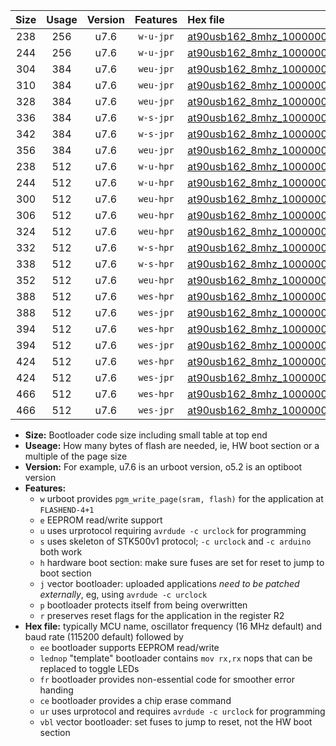 |Size|Usage|Version|Features|Hex file|
|:-:|:-:|:-:|:-:|:--|
|238|256|u7.6|`w-u-jpr`|[at90usb162_8mhz_1000000bps_ur_vbl.hex](https://raw.githubusercontent.com/stefanrueger/urboot/main/at90usb162_8mhz_1000000bps_ur_vbl.hex)|
|244|256|u7.6|`w-u-jpr`|[at90usb162_8mhz_1000000bps_lednop_ur_vbl.hex](https://raw.githubusercontent.com/stefanrueger/urboot/main/at90usb162_8mhz_1000000bps_lednop_ur_vbl.hex)|
|304|384|u7.6|`weu-jpr`|[at90usb162_8mhz_1000000bps_ee_ur_vbl.hex](https://raw.githubusercontent.com/stefanrueger/urboot/main/at90usb162_8mhz_1000000bps_ee_ur_vbl.hex)|
|310|384|u7.6|`weu-jpr`|[at90usb162_8mhz_1000000bps_ee_lednop_ur_vbl.hex](https://raw.githubusercontent.com/stefanrueger/urboot/main/at90usb162_8mhz_1000000bps_ee_lednop_ur_vbl.hex)|
|328|384|u7.6|`weu-jpr`|[at90usb162_8mhz_1000000bps_ee_lednop_fr_ur_vbl.hex](https://raw.githubusercontent.com/stefanrueger/urboot/main/at90usb162_8mhz_1000000bps_ee_lednop_fr_ur_vbl.hex)|
|336|384|u7.6|`w-s-jpr`|[at90usb162_8mhz_1000000bps_vbl.hex](https://raw.githubusercontent.com/stefanrueger/urboot/main/at90usb162_8mhz_1000000bps_vbl.hex)|
|342|384|u7.6|`w-s-jpr`|[at90usb162_8mhz_1000000bps_lednop_vbl.hex](https://raw.githubusercontent.com/stefanrueger/urboot/main/at90usb162_8mhz_1000000bps_lednop_vbl.hex)|
|356|384|u7.6|`weu-jpr`|[at90usb162_8mhz_1000000bps_ee_lednop_fr_ce_ur_vbl.hex](https://raw.githubusercontent.com/stefanrueger/urboot/main/at90usb162_8mhz_1000000bps_ee_lednop_fr_ce_ur_vbl.hex)|
|238|512|u7.6|`w-u-hpr`|[at90usb162_8mhz_1000000bps_ur.hex](https://raw.githubusercontent.com/stefanrueger/urboot/main/at90usb162_8mhz_1000000bps_ur.hex)|
|244|512|u7.6|`w-u-hpr`|[at90usb162_8mhz_1000000bps_lednop_ur.hex](https://raw.githubusercontent.com/stefanrueger/urboot/main/at90usb162_8mhz_1000000bps_lednop_ur.hex)|
|300|512|u7.6|`weu-hpr`|[at90usb162_8mhz_1000000bps_ee_ur.hex](https://raw.githubusercontent.com/stefanrueger/urboot/main/at90usb162_8mhz_1000000bps_ee_ur.hex)|
|306|512|u7.6|`weu-hpr`|[at90usb162_8mhz_1000000bps_ee_lednop_ur.hex](https://raw.githubusercontent.com/stefanrueger/urboot/main/at90usb162_8mhz_1000000bps_ee_lednop_ur.hex)|
|324|512|u7.6|`weu-hpr`|[at90usb162_8mhz_1000000bps_ee_lednop_fr_ur.hex](https://raw.githubusercontent.com/stefanrueger/urboot/main/at90usb162_8mhz_1000000bps_ee_lednop_fr_ur.hex)|
|332|512|u7.6|`w-s-hpr`|[at90usb162_8mhz_1000000bps.hex](https://raw.githubusercontent.com/stefanrueger/urboot/main/at90usb162_8mhz_1000000bps.hex)|
|338|512|u7.6|`w-s-hpr`|[at90usb162_8mhz_1000000bps_lednop.hex](https://raw.githubusercontent.com/stefanrueger/urboot/main/at90usb162_8mhz_1000000bps_lednop.hex)|
|352|512|u7.6|`weu-hpr`|[at90usb162_8mhz_1000000bps_ee_lednop_fr_ce_ur.hex](https://raw.githubusercontent.com/stefanrueger/urboot/main/at90usb162_8mhz_1000000bps_ee_lednop_fr_ce_ur.hex)|
|388|512|u7.6|`wes-hpr`|[at90usb162_8mhz_1000000bps_ee.hex](https://raw.githubusercontent.com/stefanrueger/urboot/main/at90usb162_8mhz_1000000bps_ee.hex)|
|388|512|u7.6|`wes-jpr`|[at90usb162_8mhz_1000000bps_ee_vbl.hex](https://raw.githubusercontent.com/stefanrueger/urboot/main/at90usb162_8mhz_1000000bps_ee_vbl.hex)|
|394|512|u7.6|`wes-hpr`|[at90usb162_8mhz_1000000bps_ee_lednop.hex](https://raw.githubusercontent.com/stefanrueger/urboot/main/at90usb162_8mhz_1000000bps_ee_lednop.hex)|
|394|512|u7.6|`wes-jpr`|[at90usb162_8mhz_1000000bps_ee_lednop_vbl.hex](https://raw.githubusercontent.com/stefanrueger/urboot/main/at90usb162_8mhz_1000000bps_ee_lednop_vbl.hex)|
|424|512|u7.6|`wes-hpr`|[at90usb162_8mhz_1000000bps_ee_lednop_fr.hex](https://raw.githubusercontent.com/stefanrueger/urboot/main/at90usb162_8mhz_1000000bps_ee_lednop_fr.hex)|
|424|512|u7.6|`wes-jpr`|[at90usb162_8mhz_1000000bps_ee_lednop_fr_vbl.hex](https://raw.githubusercontent.com/stefanrueger/urboot/main/at90usb162_8mhz_1000000bps_ee_lednop_fr_vbl.hex)|
|466|512|u7.6|`wes-hpr`|[at90usb162_8mhz_1000000bps_ee_lednop_fr_ce.hex](https://raw.githubusercontent.com/stefanrueger/urboot/main/at90usb162_8mhz_1000000bps_ee_lednop_fr_ce.hex)|
|466|512|u7.6|`wes-jpr`|[at90usb162_8mhz_1000000bps_ee_lednop_fr_ce_vbl.hex](https://raw.githubusercontent.com/stefanrueger/urboot/main/at90usb162_8mhz_1000000bps_ee_lednop_fr_ce_vbl.hex)|

- **Size:** Bootloader code size including small table at top end
- **Useage:** How many bytes of flash are needed, ie, HW boot section or a multiple of the page size
- **Version:** For example, u7.6 is an urboot version, o5.2 is an optiboot version
- **Features:**
  + `w` urboot provides `pgm_write_page(sram, flash)` for the application at `FLASHEND-4+1`
  + `e` EEPROM read/write support
  + `u` uses urprotocol requiring `avrdude -c urclock` for programming
  + `s` uses skeleton of STK500v1 protocol; `-c urclock` and `-c arduino` both work
  + `h` hardware boot section: make sure fuses are set for reset to jump to boot section
  + `j` vector bootloader: uploaded applications *need to be patched externally*, eg, using `avrdude -c urclock`
  + `p` bootloader protects itself from being overwritten
  + `r` preserves reset flags for the application in the register R2
- **Hex file:** typically MCU name, oscillator frequency (16 MHz default) and baud rate (115200 default) followed by
  + `ee` bootloader supports EEPROM read/write
  + `lednop` "template" bootloader contains `mov rx,rx` nops that can be replaced to toggle LEDs
  + `fr` bootloader provides non-essential code for smoother error handing
  + `ce` bootloader provides a chip erase command
  + `ur` uses urprotocol and requires `avrdude -c urclock` for programming
  + `vbl` vector bootloader: set fuses to jump to reset, not the HW boot section
